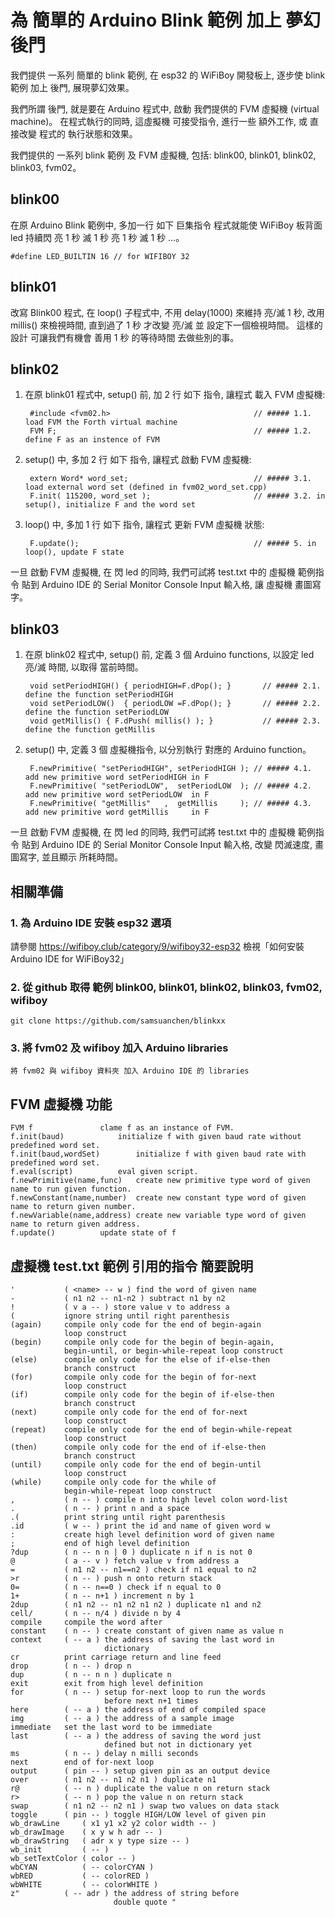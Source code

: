 # 為 簡單的 Arduino Blink 範例 加上 夢幻後門

我們提供 一系列 簡單的 blink 範例, 在 esp32 的 WiFiBoy 開發板上, 逐步使 blink 範例 加上 後門, 展現夢幻效果。

我們所謂 後門, 就是要在 Arduino 程式中, 啟動 我們提供的 FVM 虛擬機 (virtual machine)。 在程式執行的同時, 這虛擬機 可接受指令, 進行一些 額外工作,
或 直接改變 程式的 執行狀態和效果。

我們提供的 一系列 blink 範例 及 FVM 虛擬機, 包括: blink00, blink01, blink02, blink03, fvm02。


## blink00

在原 Arduino Blink 範例中, 多加一行 如下 巨集指令 程式就能使 WiFiBoy 板背面 led 持續閃 亮 1 秒 滅 1 秒 亮 1 秒 滅 1 秒 ...。

	#define LED_BUILTIN 16 // for WIFIBOY 32


## blink01

改寫 Blink00 程式, 在 loop() 子程式中, 不用 delay(1000) 來維持 亮/滅 1 秒, 改用 millis() 來檢視時間, 直到過了 1 秒 才改變 亮/滅 並 設定下一個檢視時間。 這樣的設計 可讓我們有機會 善用 1 秒 的等待時間 去做些別的事。

 
## blink02

1. 在原 blink01 程式中, setup() 前, 加 2 行 如下 指令, 讓程式 載入 FVM 虛擬機:

		#include <fvm02.h>                                // ##### 1.1. load FVM the Forth virtual machine
		FVM F;                                            // ##### 1.2. define F as an instence of FVM


2. setup() 中, 多加 2 行 如下 指令, 讓程式 啟動 FVM 虛擬機:

		extern Word* word_set;                            // ##### 3.1. load external word set (defined in fvm02_word_set.cpp)
		F.init( 115200, word_set );                       // ##### 3.2. in setup(), initialize F and the word set


3. loop() 中, 多加 1 行 如下 指令, 讓程式 更新 FVM 虛擬機 狀態:

		F.update();                                       // ##### 5. in loop(), update F state


一旦 啟動 FVM 虛擬機, 在 閃 led 的同時, 我們可試將 test.txt 中的 虛擬機 範例指令 貼到 Arduino IDE 的 Serial Monitor Console Input 輸入格, 讓 虛擬機 畫圖寫字。


## blink03

1. 在原 blink02 程式中, setup() 前, 定義 3 個 Arduino functions, 以設定 led 亮/滅 時間, 以取得 當前時間。

		void setPeriodHIGH() { periodHIGH=F.dPop(); }       // ##### 2.1. define the function setPeriodHIGH
		void setPeriodLOW()  { periodLOW =F.dPop(); }       // ##### 2.2. define the function setPeriodLOW
		void getMillis() { F.dPush( millis() ); }           // ##### 2.3. define the function getMillis


2. setup() 中, 定義 3 個 虛擬機指令, 以分別執行 對應的 Arduino function。

		F.newPrimitive( "setPeriodHIGH", setPeriodHIGH ); // ##### 4.1. add new primitive word setPeriodHIGH in F
		F.newPrimitive( "setPeriodLOW",  setPeriodLOW  ); // ##### 4.2. add new primitive word setPeriodLOW  in F
		F.newPrimitive( "getMillis"   ,  getMillis     ); // ##### 4.3. add new primitive word getMillis     in F
  

一旦 啟動 FVM 虛擬機, 在 閃 led 的同時, 我們可試將 test.txt 中的 虛擬機 範例指令 貼到 Arduino IDE 的
Serial Monitor Console Input 輸入格, 改變 閃滅速度, 畫圖寫字, 並且顯示 所耗時間。


## 相關準備

### 1. 為 Arduino IDE 安裝 esp32 選項

請參閱 https://wifiboy.club/category/9/wifiboy32-esp32 檢視「如何安裝 Arduino IDE for WiFiBoy32」


### 2. 從 github 取得 範例 blink00, blink01, blink02, blink03, fvm02, wifiboy

	git clone https://github.com/samsuanchen/blinkxx

### 3. 將 fvm02 及 wifiboy 加入 Arduino libraries

	將 fvm02 與 wifiboy 資料夾 加入 Arduino IDE 的 libraries

## FVM 虛擬機 功能

	FVM f				clame f as an instance of FVM.
	f.init(baud)			initialize f with given baud rate without predefined word set.
	f.init(baud,wordSet)		initialize f with given baud rate with predefined word set.
	f.eval(script)			eval given script.
	f.newPrimitive(name,func)	create new primitive type word of given name to run given function.
	f.newConstant(name,number)	create new constant type word of given name to return given number.
	f.newVariable(name,address)	create new variable type word of given name to return given address.
	f.update()			update state of f


## 虛擬機 test.txt 範例 引用的指令 簡要說明

	'			( <name> -- w )	find the word of given name
	-			( n1 n2 -- n1-n2 ) subtract n1 by n2
	!			( v a -- ) store value v to address a
	(			ignore string until right parenthesis
	(again)		compile only code for the end of begin-again
				loop construct
	(begin)		compile only code for the begin of begin-again,
				begin-until, or begin-while-repeat loop construct
	(else)		compile only code for the else of if-else-then
				branch construct
	(for)		compile only code for the begin of for-next
				loop construct
	(if)		compile only code for the begin of if-else-then
				branch construct
	(next)		compile only code for the end of for-next
				loop construct
	(repeat)	compile only code for the end of begin-while-repeat 
				loop construct
	(then)		compile only code for the end of if-else-then
				branch construct
	(until)		compile only code for the end of begin-until
				loop construct
	(while)		compile only code for the while of 
				begin-while-repeat loop construct
	,			( n -- ) compile n into high level colon word-list
	.			( n -- ) print n and a space
	.(			print string until right parenthesis
	.id			( w -- ) print the id and name of given word w
	:			create high level definition word of given name
	;			end of high level definition
	?dup		( n -- n n | 0 ) duplicate n if n is not 0
	@			( a -- v ) fetch value v from address a
	=			( n1 n2 -- n1==n2 ) check if n1 equal to n2
	>r			( n -- ) push n onto return stack
	0=			( n -- n==0 ) check if n equal to 0
	1+			( n -- n+1 ) increment n by 1
	2dup		( n1 n2 -- n1 n2 n1 n2 ) duplicate n1 and n2
	cell/		( n -- n/4 ) divide n by 4
	compile		compile the word after
	constant	( n -- ) create constant of given name as value n
	context		( -- a ) the address of saving the last word in 
						 dictionary
	cr			print carriage return and line feed
	drop		( n -- ) drop n
	dup			( n -- n n ) duplicate n
	exit		exit from high level definition
	for			( n -- ) setup for-next loop to run the words
						 before next n+1 times
	here		( -- a ) the address of end of compiled space
	img			( -- a ) the address of a sample image
	immediate	set the last word to be immediate
	last		( -- a ) the address of saving the word just
						 defined but not in dictionary yet
	ms			( n -- ) delay n milli seconds
	next		end of for-next loop
	output		( pin -- ) setup given pin as an output device
	over		( n1 n2 -- n1 n2 n1 ) duplicate n1
	r@			( -- n ) duplicate the value n on return stack 
	r>			( -- n ) pop the value n on return stack
	swap		( n1 n2 -- n2 n1 ) swap two values on data stack
	toggle		( pin -- ) toggle HIGH/LOW level of given pin
	wb_drawLine		( x1 y1 x2 y2 color width -- ) 
	wb_drawImage	( x y w h adr -- )
	wb_drawString	( adr x y type size -- )
	wb_init			( -- )
	wb_setTextColor	( color -- )
	wbCYAN			( -- colorCYAN )
	wbRED			( -- colorRED )
	wbWHITE			( -- colorWHITE )
	z"			( -- adr ) the address of string before
						   double quote "
